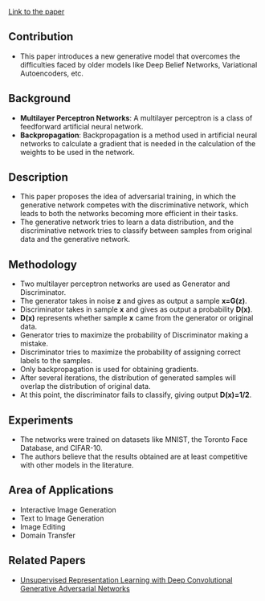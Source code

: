 <a href="https://arxiv.org/pdf/1406.2661.pdf" target="_blank">Link to the paper</a>

<h2>Contribution</h2>
<ul>
    <li>This paper introduces a new generative model that overcomes the difficulties faced by older models like Deep Belief Networks, Variational Autoencoders, etc.</li>
</ul>

<h2>Background</h2>
<ul>
    <li><strong>Multilayer Perceptron Networks</strong>: A multilayer perceptron is a class of feedforward artificial neural network.</li>
    <li><strong>Backpropagation</strong>: Backpropagation is a method used in artificial neural networks to calculate a gradient that is needed in the calculation of the weights to be used in the network.</li>
</ul>

<h2>Description</h2>
<ul>
    <li>This paper proposes the idea of adversarial training, in which the generative network competes with the discriminative network, which leads to both the networks becoming more efficient in their tasks.</li>
    <li>The generative network tries to learn a data distribution, and the discriminative network tries to classify between samples from original data and the generative network.</li>
</ul>

<h2>Methodology</h2>
<ul>
    <li>Two multilayer perceptron networks are used as Generator and Discriminator.</li>
    <li>The generator takes in noise <strong>z</strong> and gives as output a sample <strong>x=G(z)</strong>.</li>
    <li>Discriminator takes in sample <strong>x</strong> and gives as output a probability <strong>D(x)</strong>.</li>
    <li><strong>D(x)</strong> represents whether sample <strong>x</strong> came from the generator or original data.</li>
    <li>Generator tries to maximize the probability of Discriminator making a mistake.</li>
    <li>Discriminator tries to maximize the probability of assigning correct labels to the samples.</li>
    <li>Only backpropagation is used for obtaining gradients.</li>
    <li>After several iterations, the distribution of generated samples will overlap the distribution of original data.</li>
    <li>At this point, the discriminator fails to classify, giving output <strong>D(x)=1/2</strong>.</li>
</ul>

<h2>Experiments</h2>
<ul>
    <li>The networks were trained on datasets like MNIST, the Toronto Face Database, and CIFAR-10.</li>
    <li>The authors believe that the results obtained are at least competitive with other models in the literature.</li>
</ul>

<h2>Area of Applications</h2>
<ul>
    <li>Interactive Image Generation</li>
    <li>Text to Image Generation</li>
    <li>Image Editing</li>
    <li>Domain Transfer</li>
</ul>

<h2>Related Papers</h2>
<ul>
    <li><a href="https://arxiv.org/pdf/1511.06434" target="_blank">Unsupervised Representation Learning with Deep Convolutional Generative Adversarial Networks</a></li>
</ul>
